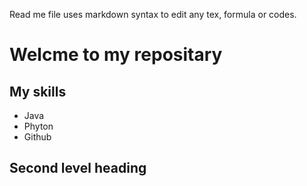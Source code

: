 Read me file uses markdown syntax to edit any tex, formula or codes.

# Welcme to my repositary
## My skills
- Java
- Phyton
- Github


## Second level heading
